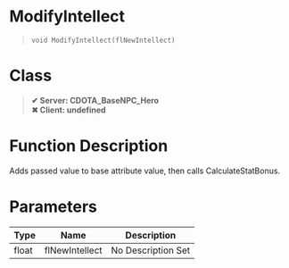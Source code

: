 # ModifyIntellect
> `void ModifyIntellect(flNewIntellect)`
# Class
> __✔ Server: CDOTA_BaseNPC_Hero__  
> __✖ Client: undefined__  
# Function Description
Adds passed value to base attribute value, then calls CalculateStatBonus.
# Parameters
Type|Name|Description
--|--|--
float|flNewIntellect|No Description Set
